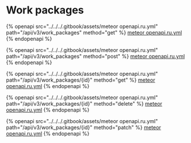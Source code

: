 # Work packages

{% openapi src="../../../.gitbook/assets/meteor openapi.ru.yml" path="/api/v3/work_packages" method="get" %}
[meteor openapi.ru.yml](<../../../.gitbook/assets/meteor openapi.ru.yml>)
{% endopenapi %}

{% openapi src="../../../.gitbook/assets/meteor openapi.ru.yml" path="/api/v3/work_packages" method="post" %}
[meteor openapi.ru.yml](<../../../.gitbook/assets/meteor openapi.ru.yml>)
{% endopenapi %}

{% openapi src="../../../.gitbook/assets/meteor openapi.ru.yml" path="/api/v3/work_packages/{id}" method="get" %}
[meteor openapi.ru.yml](<../../../.gitbook/assets/meteor openapi.ru.yml>)
{% endopenapi %}

{% openapi src="../../../.gitbook/assets/meteor openapi.ru.yml" path="/api/v3/work_packages/{id}" method="delete" %}
[meteor openapi.ru.yml](<../../../.gitbook/assets/meteor openapi.ru.yml>)
{% endopenapi %}

{% openapi src="../../../.gitbook/assets/meteor openapi.ru.yml" path="/api/v3/work_packages/{id}" method="patch" %}
[meteor openapi.ru.yml](<../../../.gitbook/assets/meteor openapi.ru.yml>)
{% endopenapi %}

